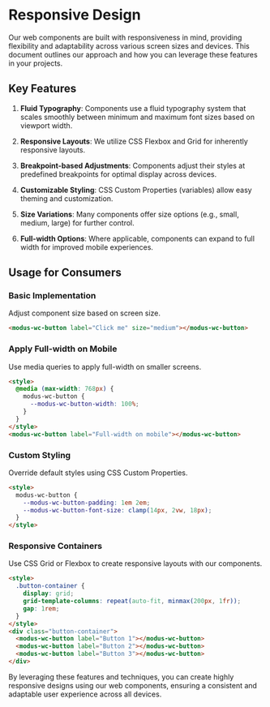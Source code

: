 # Responsive Design

Our web components are built with responsiveness in mind, providing flexibility and adaptability across various screen sizes and devices. This document outlines our approach and how you can leverage these features in your projects.

## Key Features

1. **Fluid Typography**: Components use a fluid typography system that scales smoothly between minimum and maximum font sizes based on viewport width.

2. **Responsive Layouts**: We utilize CSS Flexbox and Grid for inherently responsive layouts.

3. **Breakpoint-based Adjustments**: Components adjust their styles at predefined breakpoints for optimal display across devices.

4. **Customizable Styling**: CSS Custom Properties (variables) allow easy theming and customization.

5. **Size Variations**: Many components offer size options (e.g., small, medium, large) for further control.

6. **Full-width Options**: Where applicable, components can expand to full width for improved mobile experiences.

## Usage for Consumers

### Basic Implementation

Adjust component size based on screen size.

```html
<modus-wc-button label="Click me" size="medium"></modus-wc-button>
```

### Apply Full-width on Mobile

Use media queries to apply full-width on smaller screens.

```html
<style>
  @media (max-width: 768px) {
    modus-wc-button {
      --modus-wc-button-width: 100%;
    }
  }
</style>
<modus-wc-button label="Full-width on mobile"></modus-wc-button>
```

### Custom Styling

Override default styles using CSS Custom Properties.

```html
<style>
  modus-wc-button {
    --modus-wc-button-padding: 1em 2em;
    --modus-wc-button-font-size: clamp(14px, 2vw, 18px);
  }
</style>
```

### Responsive Containers

Use CSS Grid or Flexbox to create responsive layouts with our components.

```html
<style>
  .button-container {
    display: grid;
    grid-template-columns: repeat(auto-fit, minmax(200px, 1fr));
    gap: 1rem;
  }
</style>
<div class="button-container">
  <modus-wc-button label="Button 1"></modus-wc-button>
  <modus-wc-button label="Button 2"></modus-wc-button>
  <modus-wc-button label="Button 3"></modus-wc-button>
</div>
```

By leveraging these features and techniques, you can create highly responsive designs using our web components, ensuring a consistent and adaptable user experience across all devices.
